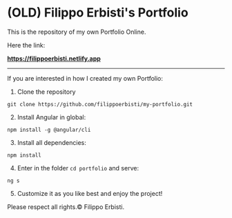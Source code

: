 # **(OLD)** Filippo Erbisti's Portfolio
This is the repository of my own Portfolio Online.

Here the link:

**https://filippoerbisti.netlify.app**

------------------------------------------------------------

If you are interested in how I created my own Portfolio:

1. Clone the repository
```
git clone https://github.com/filippoerbisti/my-portfolio.git
```

2. Install Angular in global:
```
npm install -g @angular/cli
```

3. Install all dependencies:
```
npm install
```

4. Enter in the folder ```cd portfolio``` and serve:
```
ng s
```

5. Customize it as you like best and enjoy the project!

Please respect all rights.© Filippo Erbisti.
